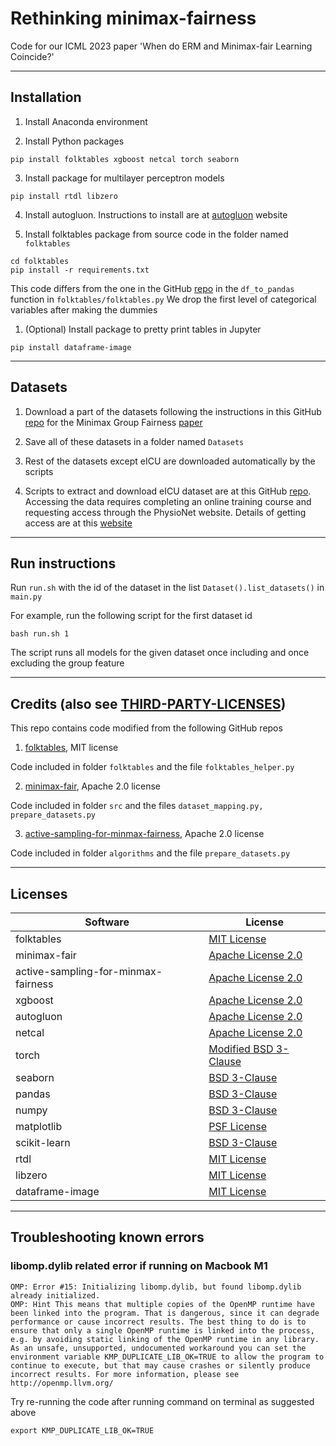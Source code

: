 # Rethinking minimax-fairness

Code for our ICML 2023 paper 'When do ERM and Minimax-fair Learning Coincide?'

---

## Installation

1. Install Anaconda environment

2. Install Python packages
```
pip install folktables xgboost netcal torch seaborn
```

3. Install package for multilayer perceptron models
```
pip install rtdl libzero
```

4. Install autogluon. Instructions to install are at [autogluon](https://auto.gluon.ai/stable/install.html) website

5. Install folktables package from source code in the folder named `folktables`
```
cd folktables
pip install -r requirements.txt
```
This code differs from the one in the GitHub [repo](https://github.com/socialfoundations/folktables) in the `df_to_pandas` function in `folktables/folktables.py`
We drop the first level of categorical variables after making the dummies

1. (Optional) Install package to pretty print tables in Jupyter
```
pip install dataframe-image
```

---

## Datasets

1. Download a part of the datasets following the instructions in this GitHub [repo](https://github.com/amazon-science/minimax-fair#datasets) for the Minimax Group Fairness [paper](https://arxiv.org/abs/2011.03108)

2. Save all of these datasets in a folder named `Datasets`

3. Rest of the datasets except eICU are downloaded automatically by the scripts 

4. Scripts to extract and download eICU dataset are at this GitHub [repo](https://github.com/alistairewj/icu-model-transfer). Accessing the data requires completing an online training course and requesting access through the PhysioNet website. Details of getting access are at this [website](https://eicu-crd.mit.edu/gettingstarted/access/)

---

## Run instructions
Run `run.sh` with the id of the dataset in the list `Dataset().list_datasets()` in `main.py`

For example, run the following script for the first dataset id
```
bash run.sh 1
```
The script runs all models for the given dataset once including and once excluding the group feature

---

## Credits (also see [THIRD-PARTY-LICENSES](../blob/main/THIRD-PARTY-LICENSES))
This repo contains code modified from the following GitHub repos

1. [folktables](https://github.com/socialfoundations/folktables), MIT license

Code included in folder `folktables` and the file `folktables_helper.py`

2. [minimax-fair](https://github.com/amazon-science/minimax-fair), Apache 2.0 license

Code included in folder `src` and the files `dataset_mapping.py, prepare_datasets.py`

3. [active-sampling-for-minmax-fairness](https://github.com/amazon-science/active-sampling-for-minmax-fairness), Apache 2.0 license

Code included in folder `algorithms` and the file `prepare_datasets.py`

---

## Licenses

| Software    | License |
| -------- | ------- |
| folktables  | [MIT License](https://github.com/socialfoundations/folktables/blob/main/LICENSE.txt)    |
| minimax-fair | [Apache License 2.0](https://github.com/amazon-science/minimax-fair/blob/main/LICENSE)     |
| active-sampling-for-minmax-fairness | [Apache License 2.0](https://github.com/amazon-science/active-sampling-for-minmax-fairness/blob/main/LICENSE)     |
| xgboost | [Apache License 2.0](https://github.com/dmlc/xgboost/blob/master/LICENSE)     |
| autogluon | [Apache License 2.0](https://github.com/autogluon/autogluon/blob/master/LICENSE)     |
| netcal    | [Apache License 2.0](https://github.com/EFS-OpenSource/calibration-framework/blob/main/LICENSE.txt)    |
| torch    | [Modified BSD 3-Clause](https://github.com/pytorch/pytorch/blob/main/LICENSE)    |
| seaborn    | [BSD 3-Clause](https://github.com/mwaskom/seaborn/blob/master/LICENSE.md)    |
| pandas    | [BSD 3-Clause](https://github.com/pandas-dev/pandas/blob/main/LICENSE)    |
| numpy    | [BSD 3-Clause](https://github.com/numpy/numpy/blob/main/LICENSE.txt)    |
| matplotlib    | [PSF License](https://matplotlib.org/stable/users/project/license.html)    |
| scikit-learn    | [BSD 3-Clause](https://github.com/scikit-learn/scikit-learn/blob/main/COPYING)    |
| rtdl    | [MIT License](https://github.com/Yura52/rtdl/blob/main/LICENSE)    |
| libzero    | [MIT License](https://github.com/Yura52/delu/blob/main/LICENSE)    |
| dataframe-image    | [MIT License](https://github.com/dexplo/dataframe_image/blob/master/LICENSE)    |

---


## Troubleshooting known errors

### libomp.dylib related error if running on Macbook M1

```
OMP: Error #15: Initializing libomp.dylib, but found libomp.dylib already initialized.
OMP: Hint This means that multiple copies of the OpenMP runtime have been linked into the program. That is dangerous, since it can degrade performance or cause incorrect results. The best thing to do is to ensure that only a single OpenMP runtime is linked into the process, e.g. by avoiding static linking of the OpenMP runtime in any library. As an unsafe, unsupported, undocumented workaround you can set the environment variable KMP_DUPLICATE_LIB_OK=TRUE to allow the program to continue to execute, but that may cause crashes or silently produce incorrect results. For more information, please see http://openmp.llvm.org/
```

Try re-running the code after running command on terminal as suggested above
```
export KMP_DUPLICATE_LIB_OK=TRUE
```

